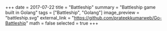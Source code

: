 +++
date = 2017-07-22
title = "Battleship"
summary = "Battleship game built in Golang"
tags = ["Battleship", "Golang"]
image_preview = "battleship.svg"
external_link = "https://github.com/prateekkumarweb/Go-Battleship"
math = false
selected = true
+++

